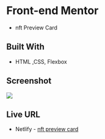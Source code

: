 # Front-end Mentor
- nft Preview Card

## Built With
- HTML ,CSS, Flexbox

## Screenshot
 ![](/screenshot/screenshot.png)

 ## Live URL
- Netlify - [nft preview card]('https://nftpreviewcard1182.netlify.app/')